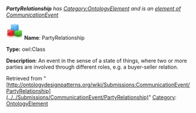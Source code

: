 ___PartyRelationship__ has [Category:OntologyElement](../../Category/OntologyElement "Category:OntologyElement") and is an [element of](../../Property/ElementOf "Property:ElementOf") [CommunicationEvent](../../Submissions/CommunicationEvent "Submissions:CommunicationEvent")_


  




[![Class](../../images/thumb/2/27/Class.gif/45px-Class.gif)](../../Image/Class.gif "Class")
__Name__: PartyRelationship 


__Type:__ owl:Class 


__Description__: An event in the sense of a state of things, where two or more parties are involved through different roles, e.g. a buyer-seller relation. 





Retrieved from "[http://ontologydesignpatterns.org/wiki/Submissions:CommunicationEvent/PartyRelationship](../../Submissions/CommunicationEvent/PartyRelationship)"
 [Category](http://ontologydesignpatterns.org/wiki/Special:Categories "Special:Categories"): [OntologyElement](../../Category/OntologyElement "Category:OntologyElement")